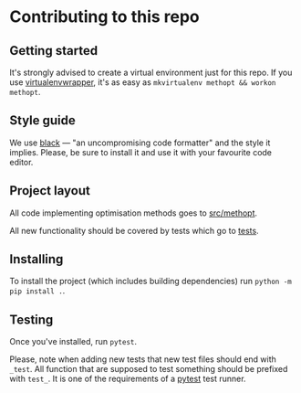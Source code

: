 # Contributing to this repo

## Getting started
It's strongly advised to create a virtual environment just for this
repo. If you use
[virtualenvwrapper](https://virtualenvwrapper.readthedocs.io/en/latest/),
it's as easy as `mkvirtualenv methopt && workon methopt`.

## Style guide
We use [black](https://github.com/psf/black) — "an uncompromising code
formatter" and the style it implies. Please, be sure to install it and
use it with your favourite code editor.

## Project layout
All code implementing optimisation methods goes to
[src/methopt](src/methopt/).

All new functionality should be covered by tests which go to
[tests](tests/).

## Installing
To install the project (which includes building dependencies) run
`python -m pip install .`.

## Testing
Once you've installed, run `pytest`.

Please, note when adding new tests that new test files should end with
`_test`. All function that are supposed to test something should be
prefixed with `test_`. It is one of the requirements of a
[pytest](https://docs.pytest.org/en/latest/) test runner.
